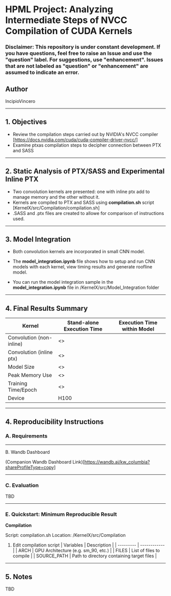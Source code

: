# HPML Project: Analyzing Intermediate Steps of NVCC Compilation of CUDA Kernels

### ****Disclaimer****: This repository is under constant development. If you have questions, feel free to raise an Issue and use the "question" label. For suggestions, use "enhancement". Issues that are not labeled as "question" or "enhancement" are assumed to indicate an error.

## Author
IncipioVincero

---

## 1. Objectives
<!--Describe the task being solved/researched-->
- Review the compilation steps carried out by NVIDIA's NVCC compiler [https://docs.nvidia.com/cuda/cuda-compiler-driver-nvcc/]
- Examine ptxas compilation steps to decipher connection between PTX and SASS
---

## 2. Static Analysis of PTX/SASS and Experimental Inline PTX 
<!--Summarize the model architecture(s) used (e.g., ResNet-18, Transformer). Include:
- Framework (e.g., PyTorch, TensorFlow)
- Any custom layers or changes to standard models-->
- Two convolution kernels are presented: one with inline ptx add to manage memory and the other without it.
- Kernels are compiled to PTX and SASS using **compilation.sh** script [KernelX/src/Compilation/compilation.sh]
- .SASS and .ptx files are created to allowe for comparison of instructions used.


---
## 3. Model Integration
- Both convolution kernels are incorporated in small CNN model.
- The **model_integration.ipynb** file shows how to setup and run CNN models with each kernel, view timing results and generate roofline model.

- You can run the model integration sample in the **model_integration.ipynb** file in /KernelX/src/Model_Integration folder



---
## 4. Final Results Summary



| Kernel               | Stand-alone Execution Time        | Execution Time within Model |
|----------------------|-------------|--------------------|                
| Convolution (non-inline) | <>       |                    |
| Convolution (inline ptx)   | <>    |                    |
| Model Size           | <>       |                    |
| Peak Memory Use      | <>       |                    |
| Training Time/Epoch  | <>       |                    |
| Device               | H100  |

---

## 4. Reproducibility Instructions

### A. Requirements

<!--Install dependencies:
```bash
pip install -r requirements.txt
```-->

---

B. Wandb Dashboard

(Companion Wandb Dashboard Link)[https://wandb.ai/kw_columbia?shareProfileType=copy]

---

<!--To train the model from scratch:
```bash
python train.py --config configs/default.yaml
```-->

### C. Evaluation
TBD
<!--To evaluate the trained model:
```bash
python eval.py --weights checkpoints/best_model.pth
```-->

---

### E. Quickstart: Minimum Reproducible Result

**Compilation**

Script: compilation.sh
Location: /KernelX/src/Compilation

1. Edit compilation script
   | Variables | Description |
   | --------- | ------------|
   |  ARCH         | GPU Architecture (e.g. sm_90, etc.)            |
   |  FILES          | List of files to compile            |
   | SOURCE_PATH      | Path to directory containing target files |
<!--To reproduce our minimum reported result (e.g., XX.XX% accuracy), run:

```bash
# Step 1: Set up environment
pip install -r requirements.txt

# Step 2: Download dataset
bash scripts/download_dataset.sh  # if applicable

# Step 3: Run training (or skip if checkpoint is provided)
python train.py --config configs/default.yaml

# Step 4: Evaluate
python eval.py --weights checkpoints/best_model.pth
```-->

---

## 5. Notes 
TBD
<!-- - All scripts are located in `scripts/`, `train.py`, `eval.py`, and `configs/`.
- Trained Model are saved in `models/`.
- Contact information-->
